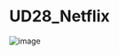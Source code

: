 # UD28_Netflix
![image](https://user-images.githubusercontent.com/87014970/130933478-8af4dc13-c1e7-4a6c-b5a9-a3e373e691c5.png)
